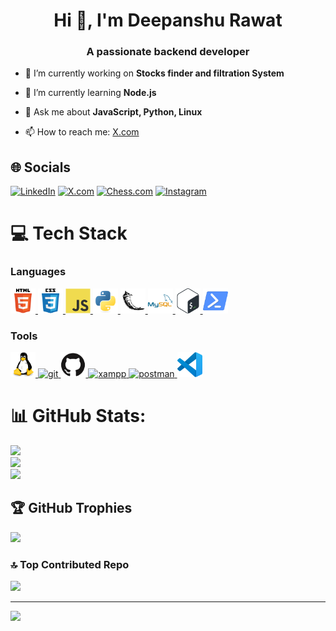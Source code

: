 <h1 align="center">Hi 👋, I'm Deepanshu Rawat</h1>
<h3 align="center">A passionate backend developer</h3>

- 🔭 I’m currently working on **Stocks finder and filtration System**

- 🌱 I’m currently learning **Node.js**

- 💬 Ask me about **JavaScript, Python, Linux**

- 📫 How to reach me: [X.com](https://x.com/RawatDeeepanshu)




## 🌐 Socials
[![LinkedIn](https://img.shields.io/badge/LinkedIn-%230077B5.svg?logo=linkedin&logoColor=white)](https://linkedin.com/in/deeepanshurawat) [![X.com](https://img.shields.io/badge/X.com-%23000000.svg?logo=x&logoColor=white)](https://x.com/RawatDeeepanshu) [![Chess.com](https://img.shields.io/badge/Chess.com-%234F7838.svg?logo=chess.com&logoColor=white)](https://www.chess.com/member/deeepanshurawat) [![Instagram](https://img.shields.io/badge/Instagram-%23E4405F.svg?logo=Instagram&logoColor=white)](https://instagram.com/deeepanshurawat) 


# 💻 Tech Stack
<h3 align="left">Languages</h3>
<p align="left">
  <a href="https://www.w3.org/html/" target="_blank" rel="noreferrer">
    <img src="https://raw.githubusercontent.com/devicons/devicon/master/icons/html5/html5-original-wordmark.svg" alt="html5" width="40" height="40"/>
  </a>
  <a href="https://www.w3schools.com/css/" target="_blank" rel="noreferrer">
    <img src="https://raw.githubusercontent.com/devicons/devicon/master/icons/css3/css3-original-wordmark.svg" alt="css3" width="40" height="40"/>
  </a>
  <a href="https://developer.mozilla.org/en-US/docs/Web/JavaScript" target="_blank" rel="noreferrer">
    <img src="https://raw.githubusercontent.com/devicons/devicon/master/icons/javascript/javascript-original.svg" alt="javascript" width="40" height="40"/>
  </a>
  <a href="https://www.python.org" target="_blank" rel="noreferrer">
    <img src="https://raw.githubusercontent.com/devicons/devicon/master/icons/python/python-original.svg" alt="python" width="40" height="40"/>
  </a>
  <a href="https://flask.palletsprojects.com/" target="_blank" rel="noreferrer">
    <img src="https://raw.githubusercontent.com/devicons/devicon/master/icons/flask/flask-original.svg" alt="flask" width="40" height="40"/>
  </a>
  <a href="https://www.mysql.com/" target="_blank" rel="noreferrer">
    <img src="https://raw.githubusercontent.com/devicons/devicon/master/icons/mysql/mysql-original-wordmark.svg" alt="mysql" width="40" height="40"/>
  </a>
  <a href="https://www.gnu.org/software/bash/" target="_blank" rel="noreferrer">
    <img src="https://raw.githubusercontent.com/devicons/devicon/master/icons/bash/bash-original.svg" alt="bash" width="40" height="40"/>
  </a>
  <a href="https://learn.microsoft.com/en-us/powershell/" target="_blank" rel="noreferrer">
    <img src="https://raw.githubusercontent.com/devicons/devicon/master/icons/powershell/powershell-original.svg" alt="powershell" width="40" height="40"/>
  </a>
</p>

<h3 align="left">Tools</h3>
<p align="left">
  <a href="https://www.linux.org/" target="_blank" rel="noreferrer">
    <img src="https://raw.githubusercontent.com/devicons/devicon/master/icons/linux/linux-original.svg" alt="linux" width="40" height="40"/>
  </a>
  <a href="https://git-scm.com/" target="_blank" rel="noreferrer">
    <img src="https://www.vectorlogo.zone/logos/git-scm/git-scm-icon.svg" alt="git" width="40" height="40"/>
  </a>
  <a href="https://github.com/" target="_blank" rel="noreferrer">
    <img src="https://raw.githubusercontent.com/devicons/devicon/master/icons/github/github-original.svg" alt="github" width="40" height="40"/>
  </a>
  <a href="https://www.apachefriends.org/index.html" target="_blank" rel="noreferrer">
    <img src="https://www.apachefriends.org/images/xampp-logo-ac950edf.svg" alt="xampp" width="40" height="40"/>
  </a>
  <a href="https://www.postman.com/" target="_blank" rel="noreferrer">
    <img src="https://www.vectorlogo.zone/logos/getpostman/getpostman-icon.svg" alt="postman" width="40" height="40"/>
  </a>
  <a href="https://code.visualstudio.com/" target="_blank" rel="noreferrer">
    <img src="https://raw.githubusercontent.com/devicons/devicon/master/icons/vscode/vscode-original.svg" alt="vscode" width="40" height="40"/>
  </a>
</p>



# 📊 GitHub Stats:
![](https://github-readme-stats.vercel.app/api?username=deepanshuXrawat&theme=radical&hide_border=false&include_all_commits=true&count_private=false)<br/>
![](https://nirzak-streak-stats.vercel.app/?user=deepanshuXrawat&theme=radical&hide_border=false)<br/>
![](https://github-readme-stats.vercel.app/api/top-langs/?username=deepanshuXrawat&theme=radical&hide_border=false&include_all_commits=true&count_private=false&layout=compact)

## 🏆 GitHub Trophies
![](https://github-profile-trophy.vercel.app/?username=deepanshuXrawat&theme=radical&no-frame=false&no-bg=true&margin-w=4)

### 🔝 Top Contributed Repo
![](https://github-contributor-stats.vercel.app/api?username=deepanshuXrawat&limit=5&theme=radical&combine_all_yearly_contributions=true)

---
[![](https://visitcount.itsvg.in/api?id=deepanshuXrawat&icon=0&color=13)](https://visitcount.itsvg.in)

